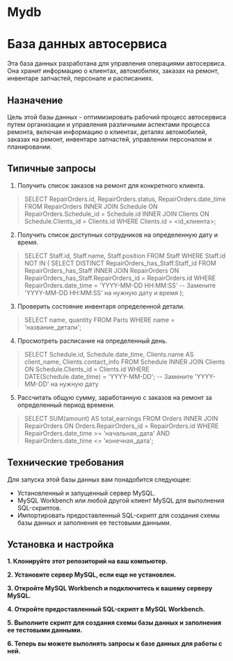 # Mydb
# База данных автосервиса

Эта база данных разработана для управления операциями автосервиса. Она хранит информацию о клиентах, автомобилях, заказах на ремонт, инвентаре запчастей, персонале и расписаниях.

## Назначение

Цель этой базы данных - оптимизировать рабочий процесс автосервиса путем организации и управления различными аспектами процесса ремонта, включая информацию о клиентах, деталях автомобилей, заказах на ремонт, инвентаре запчастей, управлении персоналом и планировании.

## Типичные запросы

1. Получить список заказов на ремонт для конкретного клиента.
> SELECT RepairOrders.id, RepairOrders.status, RepairOrders.date_time
> FROM RepairOrders
> INNER JOIN Schedule ON RepairOrders.Schedule_id = Schedule.id
> INNER JOIN Clients ON Schedule.Clients_id = Clients.id
> WHERE Clients.id = <id_клиента>;
2. Получить список доступных сотрудников на определенную дату и время.
> SELECT Staff.id, Staff.name, Staff.position
> FROM Staff
> WHERE Staff.id NOT IN (
   >  SELECT DISTINCT RepairOrders_has_Staff.Staff_id
   >  FROM RepairOrders_has_Staff
   >  INNER JOIN RepairOrders ON RepairOrders_has_Staff.RepairOrders_id = RepairOrders.id
   >  WHERE RepairOrders.date_time = 'YYYY-MM-DD HH:MM:SS'  -- Замените 'YYYY-MM-DD HH:MM:SS' на нужную дату и время
> );
3. Проверить состояние инвентаря определенной детали.
> SELECT name, quantity
> FROM Parts
> WHERE name = 'название_детали';
4. Просмотреть расписание на определенный день.
>  SELECT Schedule.id, Schedule.date_time, Clients.name AS client_name, Clients.contact_info
>  FROM Schedule
>  INNER JOIN Clients ON Schedule.Clients_id = Clients.id
>  WHERE DATE(Schedule.date_time) = 'YYYY-MM-DD'; -- Замените 'YYYY-MM-DD' на нужную дату
5. Рассчитать общую сумму, заработанную с заказов на ремонт за определенный период времени.
> SELECT SUM(amount) AS total_earnings
> FROM Orders
> INNER JOIN RepairOrders ON Orders.RepairOrders_id = RepairOrders.id
> WHERE RepairOrders.date_time >= 'начальная_дата' AND RepairOrders.date_time <= 'конечная_дата';
## Технические требования

Для запуска этой базы данных вам понадобится следующее:

- Установленный и запущенный сервер MySQL.
- MySQL Workbench или любой другой клиент MySQL для выполнения SQL-скриптов.
- Импортировать предоставленный SQL-скрипт для создания схемы базы данных и заполнения ее тестовыми данными.

## Установка и настройка

**1. Клонируйте этот репозиторий на ваш компьютер.**

**2. Установите сервер MySQL, если еще не установлен.**

**3. Откройте MySQL Workbench и подключитесь к вашему серверу MySQL.**

**4. Откройте предоставленный SQL-скрипт в MySQL Workbench.**

**5. Выполните скрипт для создания схемы базы данных и заполнения ее тестовыми данными.**

**6. Теперь вы можете выполнять запросы к базе данных для работы с ней.**
